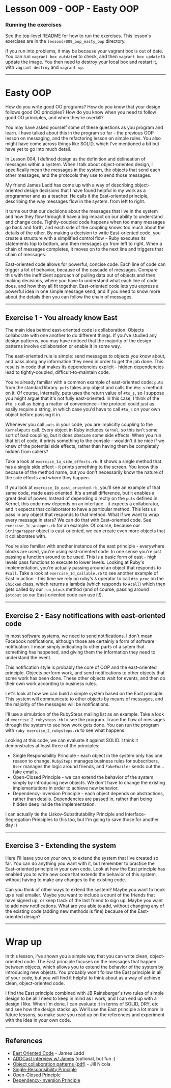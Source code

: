 # Lesson 009 - OOP - Easty OOP

### Running the exercises

See the top-level README for how to run the exercises. This lesson's exercises
are in the `lessons/009_oop_easty_oop` directory.

If you run into problems, it may be because your vagrant box is out of date. You
can run `vagrant box outdated` to check, and then `vagrant box update` to update
the image. You then need to destroy your local box and restart it, with `vagrant
destroy` and `vagrant up`.

--------

# Easty OOP

How do you write good OO programs? How do you know that your design follows good
OO principles? How do you know when you need to follow good OO principles, and
when they're overkill?

You may have asked yourself some of these questions as you program and learn. I
have talked about this in the program so far - the previous OOP lesson on
messaging, and the refactoring lesson on simple rules. You also might have come
across things like SOLID, which I've mentioned a bit but have yet to go into
much detail.

In Lesson 004, I defined design as the definition and delineation of messages
within a system. When I talk about object-oriented design, I specifically mean
the messages in the system, the objects that send each other messages, and the
protocols they use to send those messages.

My friend James Ladd has come up with a way of describing object-oriented design
decisions that I have found helpful in my work as a programmer and as a
teacher. He calls it the East-oriented principle, describing the way messages
flow in the system: from left to right.

It turns out that our decisions about the messages that live in the system and
how they flow through it have a big impact on our ability to understand and
change code. Tightly-coupled code happens when too many messages go back and
forth, and each side of the coupling knows too much about the details of the
other. By making a decision to write East-oriented code, you create a structure
with a simplified control flow - Ruby executes its statements top to bottom, and
then messages go from left to right. When a chain of messages completes, it
moves on to the next line and triggers that chain of messages.

East-oriented code allows for powerful, concise code. Each line of code can
trigger a lot of behavior, because of the cascade of messages. Compare this with
the inefficient approach of pulling data out of objects and then making
decisions, where you have to understand what each line of code does, and how
they all fit together. East-oriented code lets you express a powerful idea in
one simple message send, and if you need to know more about the details then you
can follow the chain of messages.

--------

## Exercise 1 - You already know East

The main idea behind east-oriented code is collaboration. Objects collaborate
with one another to do different things. If you've studied any design patterns,
you may have noticed that the majority of the design patterns involve
collaboration or enable it in some way.

The east-oriented rule is simple: send messages to objects you know about, and
pass along any information they need in order to get the job done. This results
in code that makes its dependencies explicit - hidden dependencies lead to
tightly-coupled, difficult-to-maintain code.

You're already familiar with a common example of east-oriented code: `puts` from
the standard library. `puts` takes any object and calls the `#to_s` method on
it. Of course, internally, puts uses the return value of `#to_s`, so I suppose
you might argue that it's not fully east-oriented. In this case, I think of the
`#to_s` call as being a matter of convenience - the protocol could just as
easily require a string, in which case you'd have to call `#to_s` on your own
object before passing it in.

Whenever you call `puts` in your code, you are implicitly coupling to the
`Kernel#puts` call. Every object in Ruby includes `Kernel`, so this isn't some
sort of bad coupling, but it does obscure some side effects. When you run that
bit of code, it prints something to the console - wouldn't it be nice if we knew
of the potential side effects, rather than having them be completely hidden from
callers?

Take a look at `exercise_1a_side_effects.rb`. It shows a single method that has
a single side effect - it prints something to the screen. You know this because
of the method name, but you don't necessarily know the nature of the side
effects and where they happen.

If you look at `exercise_1b_east_oriented.rb`, you'll see an example of that
same code, made east-oriented. It's a small difference, but it enables a great
deal of power. Instead of depending directly on the `puts` defined in Kernel,
this code now depends on an interface - it expects a collaborator, and it
expects that collaborator to have a particular method. This lets us pass in any
object that responds to that method. What if we want to wrap every message in
stars? We can do that with East-oriented code. See `exercise_1c_wrapper.rb` for
an example. Of course, because our `StringWrapper` object is east-oriented, we
can create even more objects that it collaborates with.

You're also familiar with another instance of the east principle - everywhere
blocks are used, you're using east-oriented code. In one sense you're just
passing a function around to be used. This is a basic form of east - high levels
pass functions to execute to lower levels. Looking at Ruby's implementation,
you're actually passing around an object that responds to `#call`. Take a look
at `exercise_1d_callable.rb` to see another example of East in action - this
time we rely on ruby's `&` operator to call `#to_proc` on the `Chicken` class,
which returns a lambda (which responds to `#call`) which then gets called by our
`run_block` method (and of course, passing around `$stdout` so our East-oriented
code can use it!).

--------

## Exercise 2 - Easy notifications with east-oriented code

In most software systems, we need to send notifications. I don't mean Facebook
notifications, although those are certainly a form of software notification. I
mean simply indicating to other parts of a sytem that something has happened,
and giving them the information they need to understand the event.

This notification style is probably the core of OOP and the east-oriented
principle. Objects perform work, and send notifications to other objects that
some work has been done. These other objects wait for events, and then do their
own work according to business rules.

Let's look at how we can build a simple system based on the East principle. This
system will communicate to other objects by means of messages, and the majority
of the messages will be notifications.

I'll use a simulation of the RubySteps mailing list as an example. Take a look
at `exercise_2_rubysteps.rb` to see the program. Trace the flow of messages
through the system to see how work gets done. You can run the program with `ruby
exercise_2_rubysteps.rb` to see what happens.

Looking at this code, we can evaluate it against SOLID. I think it demonstrates
at least three of the principles:

* Single Responsibility Principle - each object in the system only has one
  reason to change. `RubySteps` manages business rules for subscribers, `User`
  manages the logic around friends, and `FakeEmailer` sends out the... fake
  emails.
* Open-Closed Principle - we can extend the behavior of the system simply by
  introducing new objects. We don't have to change the existing implementations
  in order to achieve new behavior.
* Dependency-Inversion Principle - each object depends on abstractions, rather
  than details. Dependencies are passed in, rather than being hidden deep inside
  the implementation.

I can actually tie the Liskov-Substitutability Principle and
Interface-Segregation Principles to this too, but I'm going to save those for
another day :)

--------

## Exercise 3 - Extending the system

Here I'll leave you on your own, to extend the system that I've created so
far. You can do anything you want with it, but remember to practice the
East-oriented principle in your own code. Look at how the East principle has
enabled you to write new code that extends the behavior of this system, without
having to make any changes to the existing code.

Can you think of other ways to extend the system? Maybe you want to hook up a
real emailer. Maybe you want to include a count of the friends that have signed
up, or keep track of the last friend to sign up. Maybe you want to add new
notifications. What are you able to add, without changing any of the existing
code (adding new methods is fine) because of the East-oriented design?

--------

# Wrap up

In this lesson, I've shown you a simple way that you can write clean,
object-oriented code. The East principle focuses on the messages that happen
between objects, which allows you to extend the behavior of the system by
introducing new objects. You probably won't follow the East principle in all of
your code, but you will find it helpful to think about as a way of achieve
clean, object-oriented code.

I find the East principle combined with JB Rainsberger's two rules of simple
design to be all I need to keep in mind as I work, and I can end up with a
design I like. When I'm done, I can evaluate it in terms of SOLID, DRY, etc and
see how the design stacks up. We'll use the East principle a lot more in future
lessons, so make sure you read up on the references and experiment with the idea
in your own code.

--------

## References

* [East Oriented Code](http://jamesladdcode.com/?p=12) - James Ladd
* [ADDCast interview w/ James](http://addcasts.com/2011/04/21/episode-4-special-guest-james-ladd-talks-to-us-about-running-smalltalk-on-the-jvm-immutability-and-how-to-write-good-oo-code/) (optional, but fun :)
* [Object collaboration patterns (pdf)](http://streamlinedmodeling.com/papers/collaboration_patterns.pdf) - Jill Nicola
* [Single-Responsibility Principle](http://blog.8thlight.com/uncle-bob/2014/05/08/SingleReponsibilityPrinciple.html)
* [Open-Closed Principle](http://blog.8thlight.com/uncle-bob/2014/05/12/TheOpenClosedPrinciple.html)
* [Dependency-Inversion Principle](http://c2.com/cgi/wiki?DependencyInversionPrinciple)
